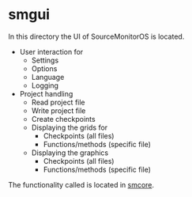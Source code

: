 # smgui

In this directory the UI of SourceMonitorOS is located.

- User interaction for
  - Settings
  - Options
  - Language
  - Logging
- Project handling
  - Read project file
  - Write project file
  - Create checkpoints
  - Displaying the grids for
    - Checkpoints (all files)
    - Functions/methods (specific file)
  - Displaying the graphics
    - Checkpoints (all files)
    - Functions/methods (specific file)

The functionality called is located in [smcore][smcore].

[smcore]: ./../smcore/readme.md
